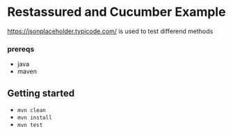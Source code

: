 # Restassured and Cucumber Example

https://jsonplaceholder.typicode.com/ is used to test differend methods

### prereqs
- java
- maven 

## Getting started

- `mvn clean`
- `mvn install`
- `mvn test`

